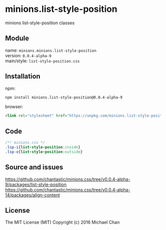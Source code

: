 # minions.list-style-position
minions list-style-position classes

## Module
name: `minions.minions.list-style-position`  
version: `0.0.4-alpha-9`  
main/style: `list-style-position.css`  

## Installation
npm:
```bash
npm install minions.list-style-position@0.0.4-alpha-9
```

browser:
```html
<link rel="stylesheet" href="https://unpkg.com/minions.list-style-position@0.0.4-alpha-9" />
```

## Code
```css
/*! minions.css */
.lsp-i{list-style-position:inside}
.lsp-o{list-style-position:outside}

```

## Source and issues

https://github.com/chantastic/minions.css/tree/v0.0.4-alpha-9/packages/list-style-position
https://github.com/chantastic/minions.css/tree/v0.0.4-alpha-14/packages/align-content

## License

The MIT License (MIT)
Copyright (c) 2016 Michael Chan